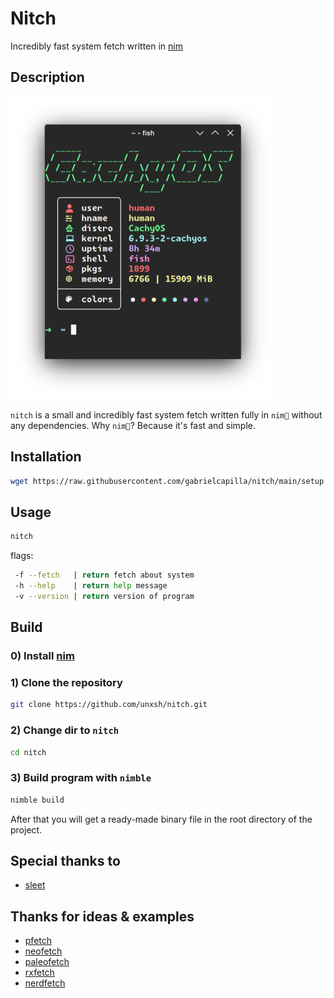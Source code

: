 # Nitch

Incredibly fast system fetch written in [nim](https://github.com/nim-lang/Nim)

## Description

![Alt text](.ignore/20240604052730.png)

`nitch` is a small and incredibly fast system fetch written fully in `nim👑` without any dependencies. Why `nim👑`? Because it's fast and simple.

## Installation

```sh
wget https://raw.githubusercontent.com/gabrielcapilla/nitch/main/setup && sh setup
```

## Usage

```sh
nitch
```

flags:

```sh
 -f --fetch   | return fetch about system
 -h --help    | return help message
 -v --version | return version of program
```

## Build

### 0) Install [nim](https://nim-lang.org/)

### 1) Clone the repository

```sh
git clone https://github.com/unxsh/nitch.git
```

### 2) Change dir to `nitch`

```sh
cd nitch
```

### 3) Build program with `nimble`

```sh
nimble build
```

After that you will get a ready-made binary file in the root directory of the project.

## Special thanks to

- [sleet](https://github.com/ssleert/nitch)

## Thanks for ideas & examples

- [pfetch](https://github.com/dylanaraps/pfetch/)
- [neofetch](https://github.com/dylanaraps/neofetch)
- [paleofetch](https://github.com/ss7m/paleofetch)
- [rxfetch](https://github.com/Mangeshrex/rxfetch)
- [nerdfetch](https://github.com/ThatOneCalculator/NerdFetch)
